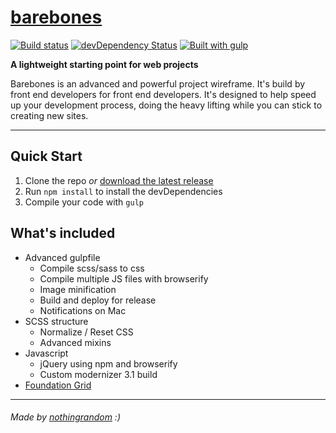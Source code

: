 # [barebones](http://barebones.io)

[![Build status](https://travis-ci.org/nothingrandom/barebones.svg?branch=master)](https://travis-ci.org/nothingrandom/barebones)
[![devDependency Status](https://david-dm.org/nothingrandom/barebones/dev-status.svg)](https://david-dm.org/nothingrandom/barebones#info=devDependencies)
[![Built with gulp](http://nothingrandom.com/images/built-gulp.svg)](http://gulpjs.com/)

**A lightweight starting point for web projects**

Barebones is an advanced and powerful project wireframe. It's build by front end developers for front end developers. It's designed to help speed up your development process, doing the heavy lifting while you can stick to creating new sites.

----------

## Quick Start
1. Clone the repo _or_ [download the latest release](https://github.com/nothingrandom/barebones/archive/master.zip)
2. Run `npm install` to install the devDependencies
3. Compile your code with `gulp`

## What's included
- Advanced gulpfile
  - Compile scss/sass to css
  - Compile multiple JS files with browserify
  - Image minification
  - Build and deploy for release
  - Notifications on Mac
- SCSS structure
  - Normalize / Reset CSS
  - Advanced mixins
- Javascript
  - jQuery using npm and browserify
  - Custom modernizer 3.1 build
- [Foundation Grid](http://foundation.zurb.com/docs/components/grid.html)

----------

###### _Made by [nothingrandom](http://nothingrandom.com) :)_